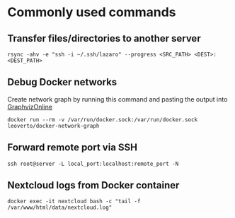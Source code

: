 # Commonly used commands

## Transfer files/directories to another server
```
rsync -ahv -e "ssh -i ~/.ssh/lazaro" --progress <SRC_PATH> <DEST>:<DEST_PATH>
```

## Debug Docker networks

Create network graph by running this command and pasting the output into [GraphvizOnline](https://dreampuf.github.io/GraphvizOnline)
```
docker run --rm -v /var/run/docker.sock:/var/run/docker.sock leoverto/docker-network-graph
```

## Forward remote port via SSH

```
ssh root@server -L local_port:localhost:remote_port -N
```

## Nextcloud logs from Docker container

```
docker exec -it nextcloud bash -c "tail -f /var/www/html/data/nextcloud.log"
```